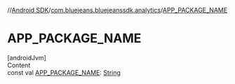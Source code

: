 //[Android SDK](../../index.md)/[com.bluejeans.bluejeanssdk.analytics](index.md)/[APP_PACKAGE_NAME](-a-p-p_-p-a-c-k-a-g-e_-n-a-m-e.md)



# APP_PACKAGE_NAME  
[androidJvm]  
Content  
const val [APP_PACKAGE_NAME](-a-p-p_-p-a-c-k-a-g-e_-n-a-m-e.md): [String](https://kotlinlang.org/api/latest/jvm/stdlib/kotlin/-string/index.html)  




